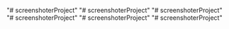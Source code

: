 "# screenshoterProject" 
"# screenshoterProject" 
"# screenshoterProject" 
"# screenshoterProject" 
"# screenshoterProject" 
"# screenshoterProject" 
